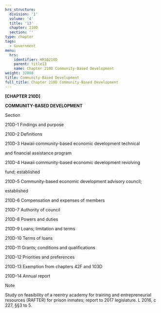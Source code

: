 ```yaml
---
hrs_structure:
  division: '1'
  volume: '4'
  title: '13'
  chapter: 210D
  section: ''
type: chapter
tags:
  - Government
menu:
  hrs:
    identifier: HRS0210D
    parent: title13
    name: Chapter 210D Community-Based Development
weight: 32000
title: Community-Based Development
full_title: Chapter 210D Community-Based Development
---
```

**[CHAPTER 210D]**

**COMMUNITY-BASED DEVELOPMENT**

Section

210D-1 Findings and purpose

210D-2 Definitions

210D-3 Hawaii community-based economic development technical

and financial assistance program

210D-4 Hawaii community-based economic development revolving

fund; established

210D-5 Community-based economic development advisory council;

established

210D-6 Compensation and expenses of members

210D-7 Authority of council

210D-8 Powers and duties

210D-9 Loans; limitation and terms

210D-10 Terms of loans

210D-11 Grants; conditions and qualifications

210D-12 Priorities and preferences

210D-13 Exemption from chapters 42F and 103D

210D-14 Annual report

Note

Study on feasibility of a reentry academy for training and entrepreneurial resources (RAFTER) for prison inmates; report to 2017 legislature. L 2016, c 227, §§3 to 5.